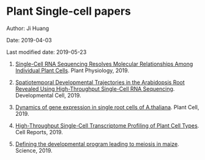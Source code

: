 # Plant Single-cell papers

Author: Ji Huang

Date: 2019-04-03

Last modified date: 2019-05-23

1. [Single-Cell RNA Sequencing Resolves Molecular Relationships Among Individual Plant Cells](http://www.plantphysiol.org/content/179/4/1444.long). Plant Physiology, 2019.

2. [Spatiotemporal Developmental Trajectories in the Arabidopsis Root Revealed Using High-Throughput Single-Cell RNA Sequencing](https://www.sciencedirect.com/science/article/pii/S1534580719301455?via%3Dihub). Developmental Cell, 2019. 

3. [Dynamics of gene expression in single root cells of A.thaliana](http://www.plantcell.org/content/early/2019/03/28/tpc.18.00785). Plant Cell, 2019.

4. [High-Throughput Single-Cell Transcriptome Profiling of Plant Cell Types](https://www.cell.com/cell-reports/fulltext/S2211-1247(19)30527-3). Cell Reports, 2019.

5. [Defining the developmental program leading to meiosis in maize](https://science.sciencemag.org/content/364/6435/52). Science, 2019.


